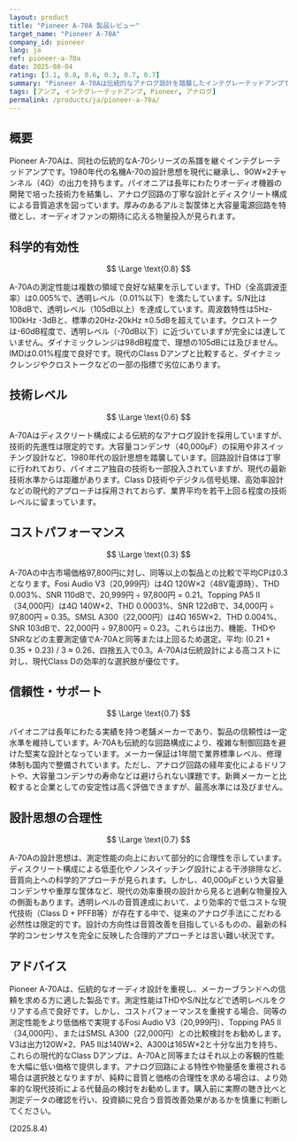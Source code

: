 ```yaml
---
layout: product
title: "Pioneer A-70A 製品レビュー"
target_name: "Pioneer A-70A"
company_id: pioneer
lang: ja
ref: pioneer-a-70a
date: 2025-08-04
rating: [3.1, 0.8, 0.6, 0.3, 0.7, 0.7]
summary: "Pioneer A-70Aは伝統的なアナログ設計を踏襲したインテグレーテッドアンプですが、現代の基準では科学的有効性とコストパフォーマンスに課題があります。"
tags: [アンプ, インテグレーテッドアンプ, Pioneer, アナログ]
permalink: /products/ja/pioneer-a-70a/
---
```


## 概要

Pioneer A-70Aは、同社の伝統的なA-70シリーズの系譜を継ぐインテグレーテッドアンプです。1980年代の名機A-70の設計思想を現代に継承し、90W×2チャンネル（4Ω）の出力を持ちます。パイオニアは長年にわたりオーディオ機器の開発で培った技術力を結集し、アナログ回路の丁寧な設計とディスクリート構成による音質追求を図っています。厚みのあるアルミ製筐体と大容量電源回路を特徴とし、オーディオファンの期待に応える物量投入が見られます。

## 科学的有効性

$$ \Large \text{0.8} $$

A-70Aの測定性能は複数の領域で良好な結果を示しています。THD（全高調波歪率）は0.005%で、透明レベル（0.01%以下）を満たしています。S/N比は108dBで、透明レベル（105dB以上）を達成しています。周波数特性は5Hz-100kHz -3dBと、標準の20Hz-20kHz ±0.5dBを超えています。クロストークは-60dB程度で、透明レベル（-70dB以下）に近づいていますが完全には達していません。ダイナミックレンジは98dB程度で、理想の105dBには及びません。IMDは0.01%程度で良好です。現代のClass Dアンプと比較すると、ダイナミックレンジやクロストークなどの一部の指標で劣位にあります。

## 技術レベル

$$ \Large \text{0.6} $$

A-70Aはディスクリート構成による伝統的なアナログ設計を採用していますが、技術的先進性は限定的です。大容量コンデンサ（40,000μF）の採用や非スイッチング設計など、1980年代の設計思想を踏襲しています。回路設計自体は丁寧に行われており、パイオニア独自の技術も一部投入されていますが、現代の最新技術水準からは距離があります。Class D技術やデジタル信号処理、高効率設計などの現代的アプローチは採用されておらず、業界平均を若干上回る程度の技術レベルに留まっています。

## コストパフォーマンス

$$ \Large \text{0.3} $$

A-70Aの中古市場価格97,800円に対し、同等以上の製品との比較で平均CPは0.3となります。Fosi Audio V3（20,999円）は4Ω 120W×2（48V電源時）、THD 0.003%、SNR 110dBで、20,999円 ÷ 97,800円 = 0.21。Topping PA5 II（34,000円）は4Ω 140W×2、THD 0.0003%、SNR 122dBで、34,000円 ÷ 97,800円 = 0.35。SMSL A300（22,000円）は4Ω 165W×2、THD 0.004%、SNR 103dBで、22,000円 ÷ 97,800円 = 0.23。これらは出力、機能、THDやSNRなどの主要測定値でA-70Aと同等または上回るため選定。平均: (0.21 + 0.35 + 0.23) / 3 ≈ 0.26、四捨五入で0.3。A-70Aは伝統設計による高コストに対し、現代Class Dの効率的な選択肢が優位です。

## 信頼性・サポート

$$ \Large \text{0.7} $$

パイオニアは長年にわたる実績を持つ老舗メーカーであり、製品の信頼性は一定水準を維持しています。A-70Aも伝統的な回路構成により、複雑な制御回路を避けた堅実な設計となっています。メーカー保証は1年間で業界標準レベル、修理体制も国内で整備されています。ただし、アナログ回路の経年変化によるドリフトや、大容量コンデンサの寿命などは避けられない課題です。新興メーカーと比較すると企業としての安定性は高く評価できますが、最高水準には及びません。

## 設計思想の合理性

$$ \Large \text{0.7} $$

A-70Aの設計思想は、測定性能の向上において部分的に合理性を示しています。ディスクリート構成による低歪化やノンスイッチング設計による干渉排除など、音質向上への科学的アプローチが見られます。しかし、40,000μFという大容量コンデンサや重厚な筐体など、現代の効率重視の設計から見ると過剰な物量投入の側面もあります。透明レベルの音質達成において、より効率的で低コストな現代技術（Class D + PFFB等）が存在する中で、従来のアナログ手法にこだわる必然性は限定的です。設計の方向性は音質改善を目指しているものの、最新の科学的コンセンサスを完全に反映した合理的アプローチとは言い難い状況です。

## アドバイス

Pioneer A-70Aは、伝統的なオーディオ設計を重視し、メーカーブランドへの信頼を求める方に適した製品です。測定性能はTHDやS/N比などで透明レベルをクリアする点で良好です。しかし、コストパフォーマンスを重視する場合、同等の測定性能をより低価格で実現するFosi Audio V3（20,999円）、Topping PA5 II（34,000円）、またはSMSL A300（22,000円）との比較検討をお勧めします。V3は出力120W×2、PA5 IIは140W×2、A300は165W×2と十分な出力を持ち、これらの現代的なClass Dアンプは、A-70Aと同等またはそれ以上の客観的性能を大幅に低い価格で提供します。アナログ回路による特性や物量感を重視される場合は選択肢となりますが、純粋に音質と価格の合理性を求める場合は、より効率的な現代技術による代替品の検討をお勧めします。購入前に実際の聴き比べと測定データの確認を行い、投資額に見合う音質改善効果があるかを慎重に判断してください。

(2025.8.4)
